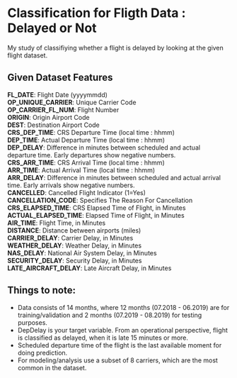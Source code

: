 # Classification for Fligth Data : Delayed or Not
My study of classifiying whether a flight is delayed by looking at the given flight dataset.

## Given Dataset Features
<b>FL_DATE</b>: Flight Date (yyyymmdd)<br>
<b>OP_UNIQUE_CARRIER</b>: Unique Carrier Code<br>
<b>OP_CARRIER_FL_NUM</b>: Flight Number<br>
<b>ORIGIN</b>: Origin Airport Code<br>
<b>DEST</b>: Destination Airport Code<br>
<b>CRS_DEP_TIME</b>: CRS Departure Time (local time :  hhmm)<br>
<b>DEP_TIME</b>: Actual Departure Time (local time :  hhmm)<br>
<b>DEP_DELAY</b>: Difference in minutes between scheduled and actual departure time. Early departures show negative numbers.<br>
<b>CRS_ARR_TIME</b>: CRS Arrival Time (local time :  hhmm)<br>
<b>ARR_TIME</b>: Actual Arrival Time (local time :  hhmm)<br>
<b>ARR_DELAY</b>: Difference in minutes between scheduled and actual arrival time. Early arrivals show negative numbers.<br>
<b>CANCELLED</b>: Cancelled Flight Indicator (1=Yes)<br>
<b>CANCELLATION_CODE</b>: Specifies The Reason For Cancellation<br>
<b>CRS_ELAPSED_TIME</b>: CRS Elapsed Time of Flight, in Minutes<br>
<b>ACTUAL_ELAPSED_TIME</b>: Elapsed Time of Flight, in Minutes<br>
<b>AIR_TIME</b>: Flight Time, in Minutes<br>
<b>DISTANCE</b>: Distance between airports (miles)<br>
<b>CARRIER_DELAY</b>: Carrier Delay, in Minutes<br>
<b>WEATHER_DELAY</b>: Weather Delay, in Minutes<br>
<b>NAS_DELAY</b>: National Air System Delay, in Minutes<br>
<b>SECURITY_DELAY</b>: Security Delay, in Minutes<br>
<b>LATE_AIRCRAFT_DELAY</b>: Late Aircraft Delay, in Minutes<br>

## Things to note:
* Data consists of 14 months, where 12 months (07.2018 - 06.2019) are for training/validation and
2 months (07.2019 - 08.2019) for testing purposes.
* DepDelay is your target variable. From an operational perspective, flight is classified as delayed, when it is late 15 minutes or more.
* Scheduled departure time of the flight is the last available moment for doing prediction.
* For modeling/analysis use a subset of 8 carriers, which are the most common in the dataset.
